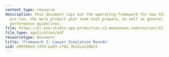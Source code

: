 ```yaml
---
content_type: resource
description: This document lays out the operating framework for how the simulations
  are run, the work product your team must prepare, as well as general approach and
  performance guidelines.
file: https://ol-ocw-studio-app-production.s3.amazonaws.com/courses/15-391-early-stage-capital-fall-2010/e00766ed197dea93cf013b32cac20b23_MIT15_391F10_assn2.pdf
file_type: application/pdf
resourcetype: Document
title: 'Framework I: Lawyer Simulation Rounds'
uid: e00766ed-197d-ea93-cf01-3b32cac20b23
---
```

